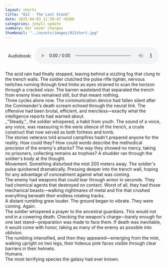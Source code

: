 ```yaml
---
layout: shorts
title: "012 - The Last Stand"
date: 2025-04-03 11:39:47 +0200
categories: jekyll update
summary: War never changes
thumbnail: "../assets/images/012short.jpg"
---
```


<div style="display: flex; align-items: center; justify-content: center; text-align: left; margin: 20px auto; height: 60px; max-width: 600px;">
  <span style="margin-right: 10px;">Audiobook:</span>
  <audio controls style="width: 100%; max-width: 400px;">
    <source src="../assets/audio/LastStand.mp3" type="audio/mpeg">
    Your browser does not support the audio element.
  </audio>
</div>
The acid rain had finally stopped, leaving behind a sizzling fog that clung to the trench walls. The soldier clutched the pulse rifle tighter, nervous twitches running through tired limbs as eyes strained to scan the horizon through a cracked visor. The barren wasteland that separated the trench from enemy lines remained still, but that meant nothing.<br>
Three cycles alone now. The communication device had fallen silent after the Commander's death scream echoed through the neural link. The offensive had been brutal, efficient, and merciless—exactly what the intelligence reports had warned about.<br>
_"Steady,"_ the soldier whispered, a habit from youth. The sound of a voice, any voice, was reassuring in the eerie silence of the trench, a crude construct that now served as both fortress and tomb.<br>
The stories veterans told around campfires hadn't prepared anyone for the reality. How could they? How could words describe the methodical precision of the enemy's attacks? The way they showed no mercy, taking no prisoners, collecting remains as trophies? A shudder ran through the soldier's body at the thought.<br>
Movement. Something disturbed the mist 200 meters away. The soldier's pulse quickened dramatically. Pressing deeper into the trench wall, hoping for any advantage of concealment against what was coming.<br>
The enemy had weapons that could tear through armor in seconds. They had chemical agents that destroyed on contact. Worst of all, they had those mechanical beasts—walking nightmares of metal and fire that crushed everything beneath their endless rotating tracks.<br>
A distant rumbling grew louder. The ground began to vibrate. They were coming. Again.<br>
The soldier whispered a prayer to the ancestral guardians. This would not end in a cowering death. Checking the weapon's charge—barely enough for one last stand—preparation was made to face them. If death was inevitable, it would come with honor, taking as many of the enemy as possible into oblivion.<br>
The rumbling intensified, and then they appeared—emerging from the mist, walking upright on two legs, their hideous pink faces visible through clear barriers in their helmets.<br>
Humans.<br>
The most terrifying species the galaxy had ever known.<br>
